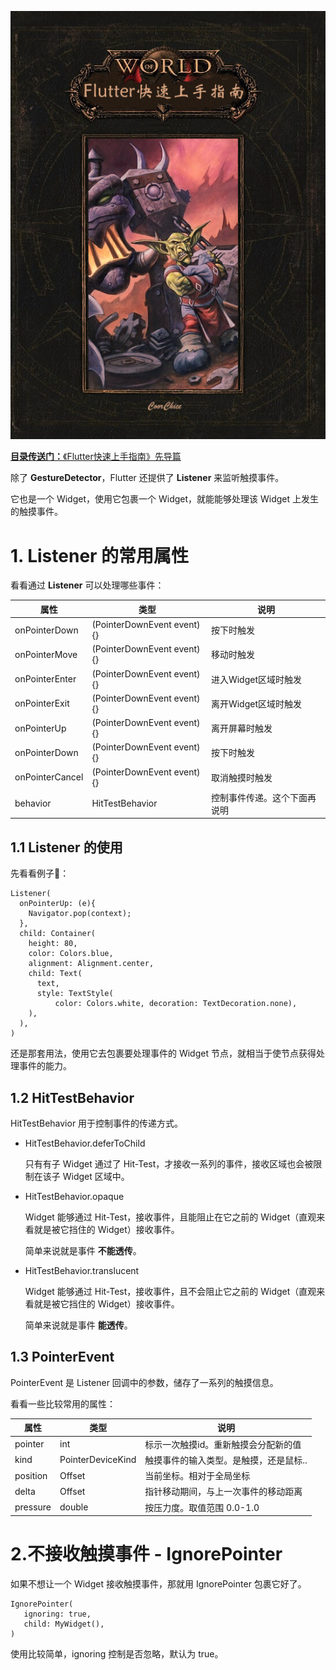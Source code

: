 [![](https://raw.githubusercontent.com/chenBingX/img/master/Flutter/Flutter快速上手指南封面2.JPG)](https://juejin.im/post/5c8f8e62e51d456a0f23d0fe)

[**目录传送门：**《Flutter快速上手指南》先导篇](https://juejin.im/post/5c8f8e62e51d456a0f23d0fe)


除了 **GestureDetector**，Flutter 还提供了 **Listener** 来监听触摸事件。

它也是一个 Widget，使用它包裹一个 Widget，就能能够处理该 Widget 上发生的触摸事件。
  

# 1. Listener 的常用属性

看看通过 **Listener** 可以处理哪些事件：

|属性|类型|说明|
|---|---|---|
|onPointerDown|(PointerDownEvent event){}|按下时触发|
|onPointerMove|(PointerDownEvent event){}|移动时触发|
|onPointerEnter|(PointerDownEvent event){}|进入Widget区域时触发|
|onPointerExit|(PointerDownEvent event){}|离开Widget区域时触发|
|onPointerUp|(PointerDownEvent event){}|离开屏幕时触发|
|onPointerDown|(PointerDownEvent event){}|按下时触发|
|onPointerCancel|(PointerDownEvent event){}|取消触摸时触发|
|behavior|HitTestBehavior|控制事件传递。这个下面再说明|

## 1.1 Listener 的使用

先看看例子🌰：

```
Listener(
  onPointerUp: (e){
    Navigator.pop(context);
  },
  child: Container(
    height: 80,
    color: Colors.blue,
    alignment: Alignment.center,
    child: Text(
      text,
      style: TextStyle(
          color: Colors.white, decoration: TextDecoration.none),
    ),
  ),
)
```

还是那套用法，使用它去包裹要处理事件的 Widget 节点，就相当于使节点获得处理事件的能力。

## 1.2 HitTestBehavior

HitTestBehavior 用于控制事件的传递方式。  

- HitTestBehavior.deferToChild
    
    只有有子 Widget 通过了 Hit-Test，才接收一系列的事件，接收区域也会被限制在该子 Widget 区域中。  
    
- HitTestBehavior.opaque
    
    Widget 能够通过 Hit-Test，接收事件，且能阻止在它之前的 Widget（直观来看就是被它挡住的 Widget）接收事件。

    简单来说就是事件 **不能透传**。
    
- HitTestBehavior.translucent
    
     Widget 能够通过 Hit-Test，接收事件，且不会阻止它之前的 Widget（直观来看就是被它挡住的 Widget）接收事件。

     简单来说就是事件 **能透传**。


## 1.3 PointerEvent

PointerEvent 是 Listener 回调中的参数，储存了一系列的触摸信息。  

看看一些比较常用的属性：   

|属性|类型|说明|
|---|---|---|
|pointer|int|标示一次触摸id。重新触摸会分配新的值|
|kind|PointerDeviceKind|触摸事件的输入类型。是触摸，还是鼠标..|
|position|Offset|当前坐标。相对于全局坐标|
|delta|Offset|指针移动期间，与上一次事件的移动距离|
|pressure|double|按压力度。取值范围 0.0-1.0|

# 2.不接收触摸事件 - IgnorePointer

如果不想让一个 Widget 接收触摸事件，那就用 IgnorePointer 包裹它好了。  

```
IgnorePointer(
   ignoring: true,
   child: MyWidget(),
)
```

使用比较简单，ignoring 控制是否忽略，默认为 true。


